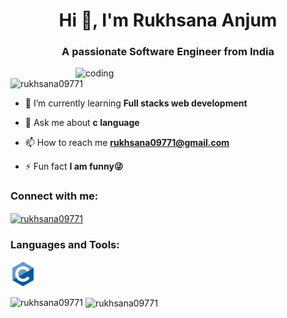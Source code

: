 <h1 align="center">Hi 👋, I'm Rukhsana Anjum</h1>
<h3 align="center">A passionate Software Engineer from India</h3>
<img align="right" alt="coding" width="400" src="https://user-images.githubusercontent.com/55389276/140866485-8fb1c876-9a8f-4d6a-98dc-08c4981eaf70.gif">
<p align="left"> <img src="https://komarev.com/ghpvc/?username=rukhsana09771&label=Profile%20views&color=0e75b6&style=flat" alt="rukhsana09771" /> </p>

- 🌱 I’m currently learning **Full stacks web development**

- 💬 Ask me about **c language**

- 📫 How to reach me **rukhsana09771@gmail.com**

- ⚡ Fun fact **I am funny😜**

<h3 align="left">Connect with me:</h3>
<p align="left">
<a href="https://linkedin.com/in/rukhsana09771" target="blank"><img align="center" src="https://raw.githubusercontent.com/rahuldkjain/github-profile-readme-generator/master/src/images/icons/Social/linked-in-alt.svg" alt="rukhsana09771" height="30" width="40" /></a>
</p>

<h3 align="left">Languages and Tools:</h3>
<p align="left"> <a href="https://www.cprogramming.com/" target="_blank" rel="noreferrer"> <img src="https://raw.githubusercontent.com/devicons/devicon/master/icons/c/c-original.svg" alt="c" width="40" height="40"/> </a> </p>

<p><img align="left" src="https://github-readme-stats.vercel.app/api/top-langs?username=rukhsana09771&show_icons=true&locale=en&layout=compact" alt="rukhsana09771" /></p>

<p>&nbsp;<img align="center" src="https://github-readme-stats.vercel.app/api?username=rukhsana09771&show_icons=true&locale=en" alt="rukhsana09771" /></p>
